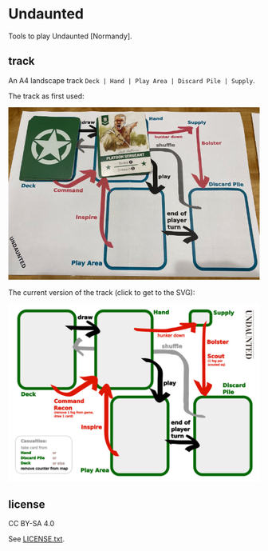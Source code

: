 
# Undaunted

Tools to play Undaunted [Normandy].


## track

An A4 landscape track `Deck | Hand | Play Area | Discard Pile | Supply`.

The track as first used:

![the track in use](doc/track_photo.jpg)

The current version of the track (click to get to the SVG):

[![the track itself (jpg)](doc/track.jpg)](track/track.svg)


## license

CC BY-SA 4.0

See [LICENSE.txt](LICENSE.txt).

